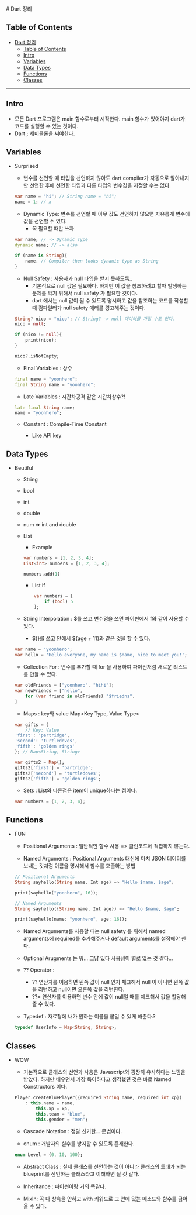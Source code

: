 <a name="Dart 정리" />
# Dart 정리 

## Table of Contents

- [Dart 정리](#dart-정리)
  - [Table of Contents](#table-of-contents)
  - [Intro](#intro)
  - [Variables](#variables)
  - [Data Types](#data-types)
  - [Functions](#functions)
  - [Classes](#classes)

---

## Intro

  -   모든 Dart 프로그램은 main 함수로부터 시작한다. main 함수가 있어야지 dart가 코드를 실행할 수 있는 것이다.
  -   Dart **;** 세미클론을 써야한다.

## Variables

- Surprised
    -   변수를 선언할 때 타입을 선언하지 않아도 dart compiler가 자동으로 알아내지만 선언한 후에 선언한 타입과 다른 타입의 변수값을 지정할 수는 없다.

    ```dart
    var name = "hi"; // String name = "hi";
    name = 1; // x
    ```

    -   Dynamic Type: 변수를 선언할 때 아무 값도 선언하지 않으면 자유롭게 변수에 값을 선언할 수 있다.
        -   꼭 필요할 때만 쓰자

    ```dart
    var name; // -> Dynamic Type
    dynamic name; // -> also
    ```

    ```dart
    if (name is String){
        name. // Compiler then looks dynamic type as String
    }
    ```

    -   Null Safety : 사용자가 null 타입을 받지 못하도록..
        -   기본적으로 null 값은 필요하다. 하지만 이 값을 참조하려고 할때 발생하는 문제를 막기 위해서 null safety 가 필요한 것이다.
        -   dart 에서는 null 값이 될 수 있도록 명시하고 값을 참조하는 코드를 작성할 때 컴파일러가 null safety 에러를 경고해주는 것이다.

    ```dart
    String? nico = "nico"; // String? -> null 데이터를 가질 수도 있다.
    nico = null;

    if (nico != null){
        print(nico);
    }

    nico?.isNotEmpty;
    ```

    -   Final Variables : 상수

    ```dart
    final name = "yoonhero";
    final String name = "yoonhero";
    ```

    -   Late Variables : 시간차공격 같은 시간차상수?!

    ```dart
    late final String name;
    name = "yoonhero";
    ```

    -   Constant : Compile-Time Constant

        -   Like API key

##   Data Types

- Beutiful
    -   String
    -   bool
    -   int
    -   double
    -   num => int and double

    -   List

        -   Example

        ```dart
        var numbers = [1, 2, 3, 4];
        List<int> numbers = [1, 2, 3, 4];

        numbers.add(1)
        ```

        -   List if

        ```dart
            var numbers = [
                if (bool) 5
            ];
        ```

    -   String Interpolation : $를 쓰고 변수명을 쓰면 파이썬에서 f와 같이 사용할 수 있다.
        -   ${}를 쓰고 안에서 ${age + 11}과 같은 것을 할 수 있다.

    ```dart
    var name = 'yoonhero';
    var hello = 'Hello everyone, my name is $name, nice to meet you!';
    ```

    -   Collection For : 변수를 추가할 때 for 을 사용하여 파이썬처럼 새로운 리스트를 만들 수 있다.

    ```dart
    var oldFriends = ["yoonhero", "hihi"];
    var newFriends = ["hello",
        for (var friend in oldFriends) "$friedns",
    ]
    ```

    -   Maps : key와 value Map<Key Type, Value Type>

    ```dart
    var gifts = {
        // Key: Value
    'first': 'partridge',
    'second': 'turtledoves',
    'fifth': 'golden rings'
    }; // Map<String, String>

    var gifts2 = Map();
    gifts2['first'] = 'partridge';
    gifts2['second'] = 'turtledoves';
    gifts2['fifth'] = 'golden rings';
    ```

    - Sets : List와 다른점은 item이 unique하다는 점이다. 

    ```dart
    var numbers = {1, 2, 3, 4};
    ```

## Functions

- FUN
    - Positional Arguments : 일반적인 함수 사용 => 클린코드에 적합하지 않는다. 

    - Named Arguments : Positional Arguments 대신에 마치 JSON 데이터를 보내는 것처럼 이름을 명시해서 함수를 호출하는 방법


    ```dart
    // Positional Arguments
    String sayhello(String name, Int age) => "Hello $name, $age";

    print(sayhello("yoonhero", 16));
    ```

    ```dart
    // Named Arguments
    String sayhello({String name, Int age}) => "Hello $name, $age";

    print(sayhello(name: "yoonhero", age: 16));
    ```

    - Named Arguments를 사용할 때는 null safety 를 위해서 named arguments에 required를 추가해주거나 default arguments를 설정해야 한다. 


    - Optional Arugments 는 뭐... 그냥 있다 사용성이 별로 없는 것 같다...

    - ?? Operator : 
      - ?? 연산자를 이용하면 왼쪽 값이 null 인지 체크해서 null 이 아니면 왼쪽 값을 리턴하고 null이면 오른쪽 값을 리턴한다. 
      - ??= 연산자를 이용하면 변수 안에 값이 null일 때를 체크해서 값을 할당해줄 수 있다. 

    - Typedef : 자료형에 내가 원하는 이름을 붙일 수 있게 해준다.?
    
    ```dart
    typedef UserInfo = Map<String, String>;
    ```

## Classes

- WOW
    - 기본적으로 클래스의 선언과 사용은 Javascript와 굉장히 유사하다는 느낌을 받았다. 하지만 배우면서 가장 특이하다고 생각했던 것은 바로 Named Constructors 이다. 
  
    ```dart
    Player.createBluePlayer({required String name, required int xp})
        : this.name = name,
            this.xp = xp,
            this.team = "blue",
            this.gender = "men";

    ```

    - Cascade Notation : 정말 신기한... 문법이다. 

    - enum : 개발자의 실수를 방지할 수 있도록 존재한다.

    ```dart
    enum Level = {0, 10, 100};
    ```

    - Abstract Class : 실제 클래스를 선언하는 것이 아니라 클래스의 토대가 되는 blueprint를 선언하는 클래스라고 이해하면 될 것 같다. 


    - Inheritance : 파이썬이랑 거의 똑같다. 
    - MixIn: 꼭 다 상속을 안하고 with 키워드로 그 안에 있는 메소드와 함수를 긁어 올 수 있다. 